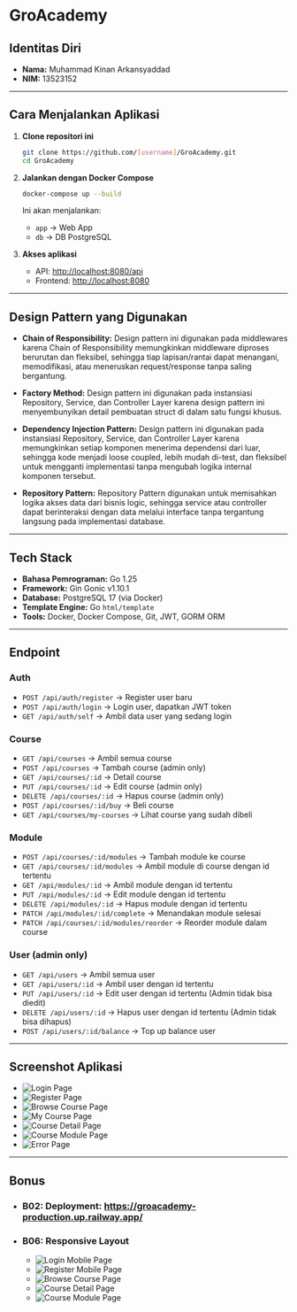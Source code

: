 # GroAcademy

## Identitas Diri

-   **Nama:** Muhammad Kinan Arkansyaddad
-   **NIM:** 13523152

---

## Cara Menjalankan Aplikasi

1. **Clone repositori ini**

    ```bash
    git clone https://github.com/[username]/GroAcademy.git
    cd GroAcademy
    ```

2. **Jalankan dengan Docker Compose**

    ```bash
    docker-compose up --build
    ```

    Ini akan menjalankan:

    - `app` → Web App
    - `db` → DB PostgreSQL

3. **Akses aplikasi**
    - API: [http://localhost:8080/api](http://localhost:8080/api)
    - Frontend: [http://localhost:8080](http://localhost:8080)

---

## Design Pattern yang Digunakan

-   **Chain of Responsibility:** Design pattern ini digunakan pada middlewares karena Chain of Responsibility memungkinkan middleware diproses berurutan dan fleksibel, sehingga tiap lapisan/rantai dapat menangani, memodifikasi, atau meneruskan request/response tanpa saling bergantung.

-   **Factory Method:** Design pattern ini digunakan pada instansiasi Repository, Service, dan Controller Layer karena design pattern ini menyembunyikan detail pembuatan struct di dalam satu fungsi khusus.

-   **Dependency Injection Pattern:** Design pattern ini digunakan pada instansiasi Repository, Service, dan Controller Layer karena memungkinkan setiap komponen menerima dependensi dari luar, sehingga kode menjadi loose coupled, lebih mudah di-test, dan fleksibel untuk mengganti implementasi tanpa mengubah logika internal komponen tersebut.

-   **Repository Pattern:** Repository Pattern digunakan untuk memisahkan logika akses data dari bisnis logic, sehingga service atau controller dapat berinteraksi dengan data melalui interface tanpa tergantung langsung pada implementasi database.

---

## Tech Stack

-   **Bahasa Pemrograman:** Go 1.25
-   **Framework:** Gin Gonic v1.10.1
-   **Database:** PostgreSQL 17 (via Docker)
-   **Template Engine:** Go `html/template`
-   **Tools:** Docker, Docker Compose, Git, JWT, GORM ORM

---

## Endpoint

### Auth

-   `POST /api/auth/register` → Register user baru
-   `POST /api/auth/login` → Login user, dapatkan JWT token
-   `GET /api/auth/self` → Ambil data user yang sedang login

### Course

-   `GET /api/courses` → Ambil semua course
-   `POST /api/courses` → Tambah course (admin only)
-   `GET /api/courses/:id` → Detail course
-   `PUT /api/courses/:id` → Edit course (admin only)
-   `DELETE /api/courses/:id` → Hapus course (admin only)
-   `POST /api/courses/:id/buy` → Beli course
-   `GET /api/courses/my-courses` → Lihat course yang sudah dibeli

### Module

-   `POST /api/courses/:id/modules` → Tambah module ke course
-   `GET /api/courses/:id/modules` → Ambil module di course dengan id tertentu
-   `GET /api/modules/:id` → Ambil module dengan id tertentu
-   `PUT /api/modules/:id` → Edit module dengan id tertentu
-   `DELETE /api/modules/:id` → Hapus module dengan id tertentu
-   `PATCH /api/modules/:id/complete` → Menandakan module selesai
-   `PATCH /api/courses/:id/modules/reorder` → Reorder module dalam course

### User (admin only)

-   `GET /api/users` → Ambil semua user
-   `GET /api/users/:id` → Ambil user dengan id tertentu
-   `PUT /api/users/:id` → Edit user dengan id tertentu (Admin tidak bisa diedit)
-   `DELETE /api/users/:id` → Hapus user dengan id tertentu (Admin tidak bisa dihapus)
-   `POST /api/users/:id/balance` → Top up balance user

---

## Screenshot Aplikasi

-   ![Login Page](doc/image.png)
-   ![Register Page](doc/image-1.png)
-   ![Browse Course Page](doc/image-2.png)
-   ![My Course Page](doc/image-3.png)
-   ![Course Detail Page](doc/image-4.png)
-   ![Course Module Page](doc/image-5.png)
-   ![Error Page](doc/image-6.png)

---

## Bonus

-   ### B02: Deployment: https://groacademy-production.up.railway.app/
-   ### B06: Responsive Layout
    - ![Login Mobile Page](doc/image-7.png)
    - ![Register Mobile Page](doc/image-8.png)
    - ![Browse Course Page](doc/image-11.png)
    - ![Course Detail Page](doc/image-9.png)
    - ![Course Module Page](doc/image-10.png)